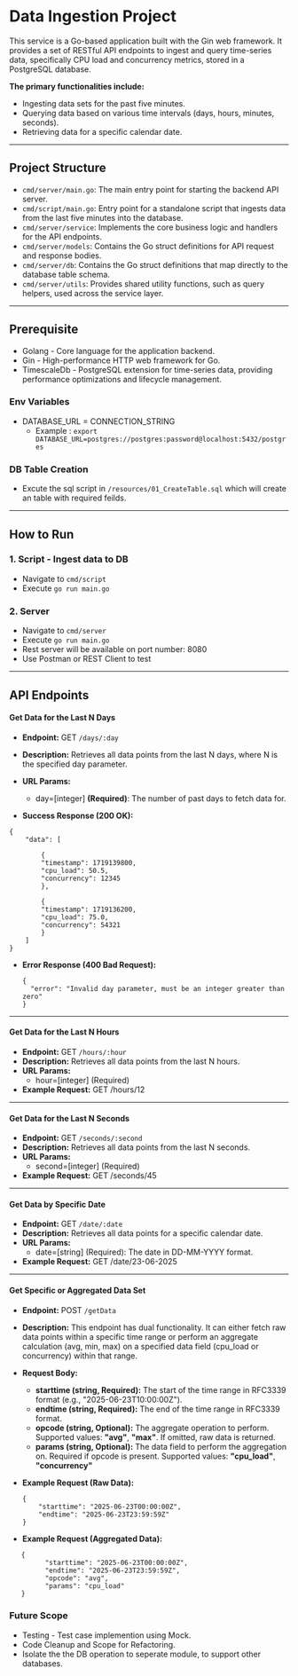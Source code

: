 # Data Ingestion Project 

This service is a Go-based application built with the Gin web framework. It provides a set of RESTful API endpoints to ingest and query time-series data, specifically CPU load and concurrency metrics, stored in a PostgreSQL database.

**The primary functionalities include:**

- Ingesting data sets for the past five minutes.
- Querying data based on various time intervals (days, hours, minutes, seconds).
- Retrieving data for a specific calendar date.

---


##  Project Structure

- `cmd/server/main.go`: The main entry point for starting the backend API server.
- `cmd/script/main.go`: Entry point for a standalone script that ingests data from the last five minutes into the database.
- `cmd/server/service`: Implements the core business logic and handlers for the API endpoints.
- `cmd/server/models`: Contains the Go struct definitions for API request and response bodies.
- `cmd/server/db`: Contains the Go struct definitions that map directly to the database table schema.
- `cmd/server/utils`: Provides shared utility functions, such as query helpers, used across the service layer.

---
## Prerequisite
- Golang - Core language for the application backend.
- Gin - High-performance HTTP web framework for Go.
- TimescaleDb - PostgreSQL extension for time-series data, providing performance optimizations and lifecycle management.

### Env Variables
- DATABASE_URL = CONNECTION_STRING 
    -   Example : `export DATABASE_URL=postgres://postgres:password@localhost:5432/postgres`

### DB Table Creation
- Excute the sql script in `/resources/01_CreateTable.sql` which will create an table with required feilds.
---

## How to Run

### 1. Script - Ingest data to DB 
- Navigate to `cmd/script`
- Execute `go run main.go`

### 2. Server
- Navigate to `cmd/server`
- Execute `go run main.go`
- Rest server will be available on port number: 8080 
- Use Postman or REST Client to test

---
##  API Endpoints

#### **Get Data for the Last N Days**

- **Endpoint:** GET `/days/:day`
- **Description:** Retrieves all data points from the last N days, where N is the specified day parameter.
- **URL Params:**
  - day=[integer] **(Required)**: The number of past days to fetch data for.

- **Success Response (200 OK):**
```
{
    "data": [
    
        {
        "timestamp": 1719139800,
        "cpu_load": 50.5,
        "concurrency": 12345
        },
        
        {
        "timestamp": 1719136200,
        "cpu_load": 75.0,
        "concurrency": 54321
        }
    ]
}
```
* **Error Response (400 Bad Request):**
  ```
  {
    "error": "Invalid day parameter, must be an integer greater than zero"
  }
  ```



---


#### Get Data for the Last N Hours

- **Endpoint:** GET `/hours/:hour`
- **Description:** Retrieves all data points from the last N hours.
- **URL Params:**
  * hour=[integer] (Required)
- **Example Request:** GET /hours/12


---


#### Get Data for the Last N Seconds

* **Endpoint:** GET `/seconds/:second`
* **Description:** Retrieves all data points from the last N seconds.
* **URL Params:**
  * second=[integer] (Required)
* **Example Request:** GET /seconds/45


---


#### Get Data by Specific Date

* **Endpoint:** GET `/date/:date`
* **Description:** Retrieves all data points for a specific calendar date.
* **URL Params:**
  * date=[string] (Required): The date in DD-MM-YYYY format.
* **Example Request:** GET /date/23-06-2025


---


#### Get Specific or Aggregated Data Set

* **Endpoint:** POST `/getData`
* **Description:** This endpoint has dual functionality. It can either fetch raw data points within a specific time range or perform an aggregate calculation (avg, min, max) on a specified data field (cpu_load or concurrency) within that range.
* **Request Body:**

  * **starttime (string, Required):** The start of the time range in RFC3339 format (e.g., "2025-06-23T10:00:00Z").
  * **endtime (string, Required):** The end of the time range in RFC3339 format.
  * **opcode (string, Optional):** The aggregate operation to perform. Supported values: **"avg"**, **"max"**. If omitted, raw data is returned.
  * **params (string, Optional):** The data field to perform the aggregation on. Required if opcode is present. Supported values: **"cpu_load"**, **"concurrency"**


* **Example Request (Raw Data):**
  ```
  {
      "starttime": "2025-06-23T00:00:00Z",
      "endtime": "2025-06-23T23:59:59Z"
  }
  ```



* **Example Request (Aggregated Data):**
 ```
    {
          "starttime": "2025-06-23T00:00:00Z",
          "endtime": "2025-06-23T23:59:59Z",
          "opcode": "avg",
          "params": "cpu_load"
    }
```

### Future Scope
- Testing - Test case implemention using Mock.
- Code Cleanup and Scope for Refactoring.
- Isolate the the DB operation to seperate module, to support other databases.
